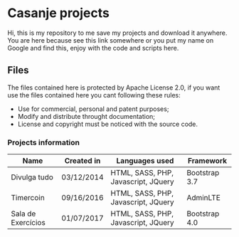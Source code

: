 

# Casanje projects
Hi, this is my repository to me save my projects and download it anywhere. You are here because see this link somewhere or you put my name on Google and find this, enjoy with the code and scripts here.

## Files
The files contained here is protected by Apache License 2.0, if you want use the files contained here you cant following these rules:

 - Use for commercial, personal and patent purposes;
 - Modify and distribute throught documentation;
 - License and copyright must be noticed with the source code.

### Projects information
| Name  | Created in | Languages used | Framework |
| ----- | ---------- | -------------- | --------- |
| Divulga tudo | 03/12/2014 | HTML, SASS, PHP, Javascript, JQuery | Bootstrap 3.7
| Timercoin | 09/16/2016 | HTML, SASS, PHP, Javascript, JQuery | AdminLTE
| Sala de Exercícios| 01/07/2017 | HTML, SASS, PHP, Javascript, JQuery | Bootstrap 4.0
